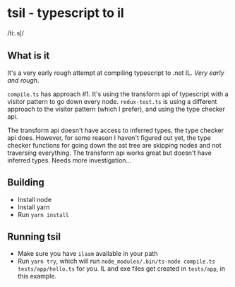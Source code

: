# tsil - typescript to il

/ti:.sl̩/

## What is it

It's a very early rough attempt at compiling typescript to .net IL. *Very early and rough*.

`compile.ts` has approach #1. It's using the transform api of typescript with a visitor pattern to go down every node. `redux-test.ts` is using a different approach to the visitor pattern (which I prefer), and using the type checker api.

The transform api doesn't have access to inferred types, the type checker api does. However, for some reason I haven't figured out yet, the type checker functions for going down the ast tree are skipping nodes and not traversing everything. The transform api works great but doesn't have inferred types. Needs more investigation...

## Building

- Install node
- Install yarn
- Run `yarn install`

## Running tsil

- Make sure you have `ilasm` available in your path
- Run `yarn try`, which will run `node_modules/.bin/ts-node compile.ts tests/app/hello.ts` for you. IL and exe files get created in `tests/app`, in this example.
